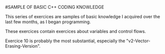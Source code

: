#SAMPLE OF BASIC C++ CODING KNOWLEDGE

This series of exercices are samples of basic knowledge I acquired over the last few months, as I began programming.

These exercices contain exercices about variables and control flows.

Exercice 10 is probably the most substantial, especially the "v2-Vector-Erasing-Version". 


